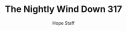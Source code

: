 ---
image: /assets/img/nwd/317_nwd_psalm_27_13_niv.png
title: The Nightly Wind Down 317
number: 317
categories:
  - The Nightly Wind Down
author: Hope Staff
notes: The Nightly Wind Down 317
embed: >-
  EMBED_GOES_HERE
transcript: >-
  SOME LINES OF TEXT START HERE
---